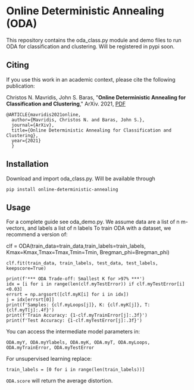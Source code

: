 # Online Deterministic Annealing (ODA)
 
This repository contains the oda_class.py module and demo files to run ODA for classification and clustering.
Will be registered in pypi soon.

## Citing
If you use this work in an academic context, please cite the following publication:

Christos N. Mavridis, John S. Baras, 
"**Online Deterministic Annealing for Classification and Clustering**,"
ArXiv. 2021, [PDF](link_to_pdf)

    @ARTICLE{mavridis2021online,
	  author={Mavridis, Christos N. and Baras, John S.},
	  journal={ArXiv}, 
	  title={Online Deterministic Annealing for Classification and Clustering}, 
	  year={2021}
	  }  
	  
## Installation

Download and import oda_class.py.
Will be available through 

    pip install online-deterministic-annealing
	
## Usage

For a complete guide see oda_demo.py.
We assume data are a list of n m-vectors, and labels a list of n labels
To train ODA with a dataset, we recommend a version of:

   clf = ODA(train_data=train_data,train_labels=train_labels,
                     Kmax=Kmax,Tmax=Tmax,Tmin=Tmin,
                     Bregman_phi=Bregman_phi)

    clf.fit(train_data, train_labels, test_data, test_labels, keepscore=True)
    
    print(f'*** ODA Trade-off: Smallest K for >97% ***')
    idx = [i for i in range(len(clf.myTestError)) if clf.myTestError[i]<0.03]
    errsrt = np.argsort([clf.myK[i] for i in idx])
    j = idx[errsrt[0]]
    print(f'Samples: {clf.myLoops[j]}, K: {clf.myK[j]}, T: {clf.myT[j]:.4f}')
    print(f'Train Accuracy: {1-clf.myTrainError[j]:.3f}') 
    print(f'Test Accuracy: {1-clf.myTestError[j]:.3f}')    

You can access the intermediate model parameters in:

    ODA.myY, ODA.myYlabels, ODA.myK, ODA.myT, ODA.myLoops, ODA.myTrainError, ODA.myTestError

For unsupervised learning replace:

    train_labels = [0 for i in range(len(train_labels))] 

`ODA.score` will return the average distortion. 
